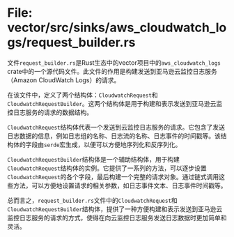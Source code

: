 # File: vector/src/sinks/aws_cloudwatch_logs/request_builder.rs

文件`request_builder.rs`是Rust生态中的vector项目中的`aws_cloudwatch_logs` crate中的一个源代码文件。此文件的作用是构建发送到亚马逊云监控日志服务（Amazon CloudWatch Logs）的请求。

在该文件中，定义了两个结构体：`CloudwatchRequest`和`CloudwatchRequestBuilder`。这两个结构体是用于构建和表示发送到亚马逊云监控日志服务的请求的数据结构。

`CloudwatchRequest`结构体代表一个发送到云监控日志服务的请求。它包含了发送日志数据的信息，例如日志组的名称、日志流的名称、日志事件的时间戳等。该结构体的字段由`serde`宏生成，以便可以方便地序列化和反序列化。

`CloudwatchRequestBuilder`结构体是一个辅助结构体，用于构建`CloudwatchRequest`结构体的实例。它提供了一系列的方法，可以逐步设置`CloudwatchRequest`的各个字段，最后构建一个完整的请求对象。通过链式调用这些方法，可以方便地设置请求的相关参数，如日志事件文本、日志事件时间戳等。

总而言之，`request_builder.rs`文件中的`CloudwatchRequest`和`CloudwatchRequestBuilder`结构体，提供了一种方便构建和表示发送到亚马逊云监控日志服务的请求的方式，使得在向云监控日志服务发送日志数据时更加简单和灵活。

